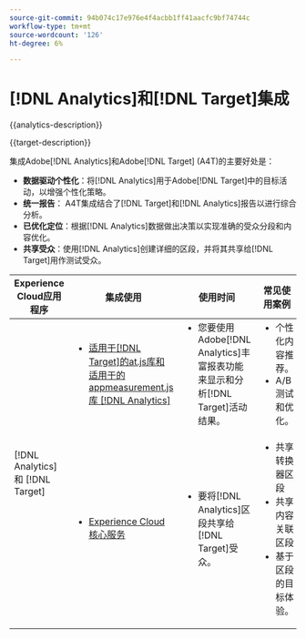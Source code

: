 ```yaml
---
source-git-commit: 94b074c17e976e4f4acbb1ff41aacfc9bf74744c
workflow-type: tm+mt
source-wordcount: '126'
ht-degree: 6%

---
```



# [!DNL Analytics]和[!DNL Target]集成

{{analytics-description}}

{{target-description}}

集成Adobe[!DNL Analytics]和Adobe[!DNL Target] (A4T)的主要好处是：

+ **数据驱动个性化**：将[!DNL Analytics]用于Adobe[!DNL Target]中的目标活动，以增强个性化策略。
+ **统一报告**： A4T集成结合了[!DNL Target]和[!DNL Analytics]报告以进行综合分析。
+ **已优化定位**：根据[!DNL Analytics]数据做出决策以实现准确的受众分段和内容优化。
+ **共享受众**：使用[!DNL Analytics]创建详细的区段，并将其共享给[!DNL Target]用作测试受众。

<table>
    <thead>
            <tr>
                <th>Experience Cloud应用程序</th>
                <th>集成使用</th>
                <th>使用时间</th>
                <th>常见使用案例</th>
            </tr>
    </thead>
    <tbody>
        <tr>
            <td rowspan="2">[!DNL Analytics] 和 [!DNL Target]</td>
            <td>
                <ul style="margin-top: 0;">
                    <li><a href="../../integrations/tutorials/analytics-target/analytics-target.md" target="_blank" rel="noreferrer">适用于[!DNL Target]的at.js库和适用于的appmeasurement.js库 [!DNL Analytics]</a></li>
                </ul>
            </td>
            <td>
                <ul style="margin-top: 0;">
                    <li>您要使用Adobe[!DNL Analytics]丰富报表功能来显示和分析[!DNL Target]活动结果。</li>
                </ul>
            </td>
            <td>
                <ul style="margin-top: 0;">
                    <li>个性化内容推荐。</li>
                    <li>A/B测试和优化。</li>
                </ul>
            </td>
        </tr>
        <tr>
            <td>
                <ul style="margin-top: 0;">
                    <li><a href="https://experienceleague.adobe.com/docs/target/using/integrate/mmp.html?lang=zh-Hans" target="_blank" rel="noreferrer">Experience Cloud 核心服务</a></li>
                </ul>
            </td>
            <td>
                <ul style="margin-top: 0;">
                    <li>要将[!DNL Analytics]区段共享给[!DNL Target]受众。</li>
                </ul>
            </td>
            <td>
                <ul style="margin-top: 0;">
                    <li>共享转换器区段</li>
                    <li>共享内容关联区段</li>
                    <li>基于区段的目标体验。</li>
                </ul>
            </td>
        </tr>
    </tbody>
</table>
